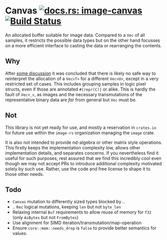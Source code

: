# Canvas [![docs.rs: image-canvas](https://docs.rs/image-canvas/badge.svg)](https://docs.rs/image-canvas) [![Build Status](https://travis-ci.org/image-rs/canvas.svg?branch=master)](https://travis-ci.org/image-rs/canvas) 

An allocated buffer suitable for image data. Compared to a `Vec` of all
samples, it restricts the possible data types but on the other hand focusses on
a more efficient interface to casting the data or rearranging the contents.

## Why

After [some discussion](https://github.com/image-rs/image/pull/885) it
was concluded that there is likely no safe way to reinterpret the allocation of
a `Vec<T>` for a different `Vec<U>`, except in a very restricted set of cases.
This includes grouping samples in logic pixel structs, even if those are
annotated `#[repr(C)]` or alike. This is hardly the fault of `Vec<_>`, as
images and the necessary transmutations of the representative binary data are
*far* from general but `Vec` must be.

## Not

This library is not yet ready for use, and mostly a reservation in `crates.io`
for future use within the `image-rs` organization managing the `image` crate.

It is also not intended to provide nd-algebra or other matrix style operations.
This firstly keeps the implementation complexity low, allows other
implementation details, and separates concerns. If you nevertheless find it
useful for such purposes, rest assured that we find this incredibly cool even
though we may not accept PRs to introduce additional complexity motivated
solely by such use. Rather, use the code and free license to shape it to those
other needs.

## Todo

* `Canvas` mutation to differently sized types blocked by ..
* .. `Rec` logical mutations, keeping `len` but not `byte_len`
* Relaxing internal `Buf` requirements to allow reuse of memory for `f32` (only
  `AsBytes` but not `FromBytes`)
* Use alignment for SIMD iteration/transmutation/map-operation
* Ensure `core::mem::needs_drop` is `false` to provide better semantics for values.

